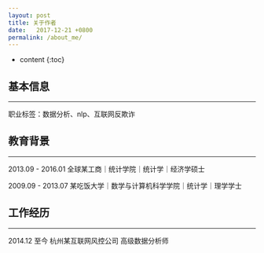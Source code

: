 ```yaml
---
layout: post
title: 关于作者
date:   2017-12-21 +0800
permalink: /about_me/
---
```


* content
{:toc}

## 基本信息
------
职业标签：数据分析、nlp、互联网反欺诈


## 教育背景
------
2013.09 - 2016.01       全球某工商｜统计学院｜统计学｜经济学硕士

2009.09 - 2013.07       某吃饭大学｜数学与计算机科学学院｜统计学｜理学学士

## 工作经历
------
2014.12 至今  杭州某互联网风控公司 高级数据分析师